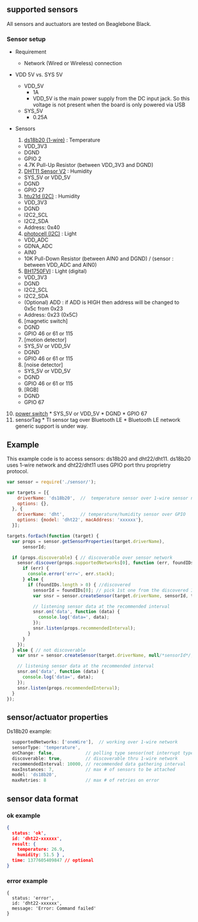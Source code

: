 ## supported sensors
All sensors and auctuators are tested on Beaglebone Black.

### Sensor setup
 * Requirement
   * Network (Wired or Wireless) connection

 * VDD 5V vs. SYS 5V
   * VDD_5V
     * 1A 
     * VDD_5V is the main power supply from the DC input jack. So this voltage is not present when the board is only powered via USB
   * SYS_5V
     * 0.25A

 * Sensors
   1. [ds18b20 (1-wire)](http://www.ermicro.com/blog/wp-content/uploads/2009/10/picaxe_11.jpg)
     : Temperature
     * VDD_3V3
     * DGND
     * GPIO 2
     * 4.7K Pull-Up Resistor (between VDD_3V3 and DGND)
   2. [DHT11 Sensor V2](http://www.dfrobot.com/wiki/index.php/DHT11_Temperature_and_Humidity_Sensor_V2_SKU:_DFR0067)
     : Humidity
     * SYS_5V or VDD_5V
     * DGND
     * GPIO 27
   3. [htu21d (I2C)](https://www.sparkfun.com/products/12064)
     : Humidity
     * VDD_3V3
     * DGND
     * I2C2_SCL
     * I2C2_SDA
     * Address: 0x40
   4. [photocell (I2C)](http://stackoverflow.com/questions/10611294/reading-analog-in-on-beaglebone-avoiding-segmentation-fault-error)
     : Light
     * VDD_ADC
     * GDNA_ADC
     * AIN0
     * 10K Pull-Down Resistor (between AIN0 and DGND) / (sensor : between VDD_ADC and AIN0)
   5. [BH1750FVI](http://www.dfrobot.com/index.php?route=product/product&product_id=531)
     : Light (digital)
     * VDD_3V3
     * DGND
     * I2C2_SCL
     * I2C2_SDA
     * (Optional) ADD : if ADD is HIGH then address will be changed to 0x5c from 0x23
     * Address: 0x23 (0x5C)
   6. [magnetic switch]
     * DGND
     * GPIO 46 or 61 or 115
   7. [motion detector]
     * SYS_5V or VDD_5V
     * DGND
     * GPIO 46 or 61 or 115
   8. [noise detector]
     * SYS_5V or VDD_5V
     * DGND
     * GPIO 46 or 61 or 115
   9. [RGB]
     * DGND
     * GPIO 67
  10. [power switch](http://www.dfrobot.com/index.php?route=product/product&product_id=64)
     * SYS_5V or VDD_5V
     * DGND
     * GPIO 67
  11. sensorTag
     * TI sensor tag over Bluetooth LE
     * Bluetooth LE network generic support is under way.
   

## Example 

This example code is to access sensors: ds18b20 and dht22/dht11. ds18b20 uses 1-wire network and dht22/dht11 uses GPIO port thru proprietry protocol.

```js
var sensor = require('./sensor/');

var targets = [{ 
    driverName: 'ds18b20',  //  temperature sensor over 1-wire sensor network
    options: {}, 
  }, {
    driverName: 'dht',      // temperature/humidity sensor over GPIO
    options: {model: 'dht22', macAddress: 'xxxxxx'},
  }];

targets.forEach(function (target) {
  var props = sensor.getSensorProperties(target.driverName),
      sensorId;

  if (props.discoverable) { // discoverable over sensor network
    sensor.discover(props.supportedNetworks[0], function (err, foundIDs) {
      if (err) {
        console.error('err=', err.stack);
      } else {
        if (foundIDs.length > 0) { //discovered
          sensorId = foundIDs[0]; // pick 1st one from the discovered IDs
          var snsr = sensor.createSensor(target.driverName, sensorId, target.options);

          // listening sensor data at the recommended interval
          snsr.on('data', function (data) { 
            console.log('data=', data); 
          });
          snsr.listen(props.recommendedInterval);
        }
      }
    });
  } else { // not discoverable
    var snsr = sensor.createSensor(target.driverName, null/*sensorId*/, target.options);

    // listening sensor data at the recommended interval
    snsr.on('data', function (data) {
      console.log('data=', data);
    });
    snsr.listen(props.recommendedInterval);
  }
});
```

## sensor/actuator properties


Ds18b20 example:
```js
  supportedNetworks: ['oneWire'],  // working over 1-wire network
  sensorType: 'temperature',  
  onChange: false,            // polling type sensor(not interrupt type)
  discoverable: true,         // discoverable thru 1-wire network 
  recommendedInterval: 10000, // recommended data gathering interval
  maxInstances: 7,            // max # of sensors to be attached 
  model: 'ds18b20',     
  maxRetries: 8               // max # of retries on error

```
## sensor data format

### ok example

```json
{ 
  status: 'ok',
  id: 'dht22-xxxxxx',
  result: { 
    temperature: 26.9, 
    humidity: 51.5 } ,
  time: 1377605409847 // optional
}
```

### error example

```
{ 
  status: 'error',
  id: 'dht22-xxxxxx',
  message: 'Error: Command failed' 
}
```
